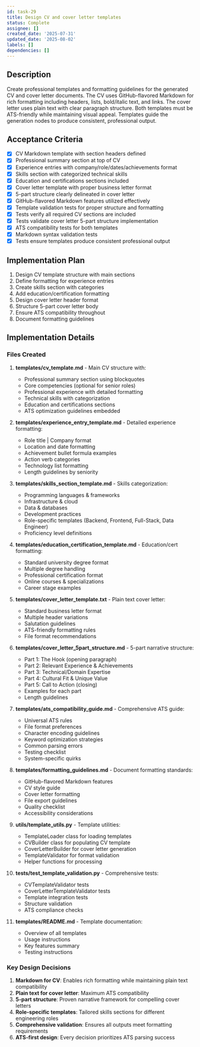 ```yaml
---
id: task-29
title: Design CV and cover letter templates
status: Complete
assignee: []
created_date: '2025-07-31'
updated_date: '2025-08-02'
labels: []
dependencies: []
---
```


## Description

Create professional templates and formatting guidelines for the generated CV and cover letter documents. The CV uses GitHub-flavored Markdown for rich formatting including headers, lists, bold/italic text, and links. The cover letter uses plain text with clear paragraph structure. Both templates must be ATS-friendly while maintaining visual appeal. Templates guide the generation nodes to produce consistent, professional output.

## Acceptance Criteria

- [x] CV Markdown template with section headers defined
- [x] Professional summary section at top of CV
- [x] Experience entries with company/role/dates/achievements format
- [x] Skills section with categorized technical skills
- [x] Education and certifications sections included
- [x] Cover letter template with proper business letter format
- [x] 5-part structure clearly delineated in cover letter
- [x] GitHub-flavored Markdown features utilized effectively
- [x] Template validation tests for proper structure and formatting
- [x] Tests verify all required CV sections are included
- [x] Tests validate cover letter 5-part structure implementation
- [x] ATS compatibility tests for both templates
- [x] Markdown syntax validation tests
- [x] Tests ensure templates produce consistent professional output

## Implementation Plan

1. Design CV template structure with main sections
2. Define formatting for experience entries
3. Create skills section with categories
4. Add education/certification formatting
5. Design cover letter header format
6. Structure 5-part cover letter body
7. Ensure ATS compatibility throughout
8. Document formatting guidelines

## Implementation Details

### Files Created

1. **templates/cv_template.md** - Main CV structure with:
   - Professional summary section using blockquotes
   - Core competencies (optional for senior roles)
   - Professional experience with detailed formatting
   - Technical skills with categorization
   - Education and certifications sections
   - ATS optimization guidelines embedded

2. **templates/experience_entry_template.md** - Detailed experience formatting:
   - Role title | Company format
   - Location and date formatting
   - Achievement bullet formula examples
   - Action verb categories
   - Technology list formatting
   - Length guidelines by seniority

3. **templates/skills_section_template.md** - Skills categorization:
   - Programming languages & frameworks
   - Infrastructure & cloud
   - Data & databases
   - Development practices
   - Role-specific templates (Backend, Frontend, Full-Stack, Data Engineer)
   - Proficiency level definitions

4. **templates/education_certification_template.md** - Education/cert formatting:
   - Standard university degree format
   - Multiple degree handling
   - Professional certification format
   - Online courses & specializations
   - Career stage examples

5. **templates/cover_letter_template.txt** - Plain text cover letter:
   - Standard business letter format
   - Multiple header variations
   - Salutation guidelines
   - ATS-friendly formatting rules
   - File format recommendations

6. **templates/cover_letter_5part_structure.md** - 5-part narrative structure:
   - Part 1: The Hook (opening paragraph)
   - Part 2: Relevant Experience & Achievements
   - Part 3: Technical/Domain Expertise
   - Part 4: Cultural Fit & Unique Value
   - Part 5: Call to Action (closing)
   - Examples for each part
   - Length guidelines

7. **templates/ats_compatibility_guide.md** - Comprehensive ATS guide:
   - Universal ATS rules
   - File format preferences
   - Character encoding guidelines
   - Keyword optimization strategies
   - Common parsing errors
   - Testing checklist
   - System-specific quirks

8. **templates/formatting_guidelines.md** - Document formatting standards:
   - GitHub-flavored Markdown features
   - CV style guide
   - Cover letter formatting
   - File export guidelines
   - Quality checklist
   - Accessibility considerations

9. **utils/template_utils.py** - Template utilities:
   - TemplateLoader class for loading templates
   - CVBuilder class for populating CV template
   - CoverLetterBuilder for cover letter generation
   - TemplateValidator for format validation
   - Helper functions for processing

10. **tests/test_template_validation.py** - Comprehensive tests:
    - CVTemplateValidator tests
    - CoverLetterTemplateValidator tests
    - Template integration tests
    - Structure validation
    - ATS compliance checks

11. **templates/README.md** - Template documentation:
    - Overview of all templates
    - Usage instructions
    - Key features summary
    - Testing instructions

### Key Design Decisions

1. **Markdown for CV**: Enables rich formatting while maintaining plain text compatibility
2. **Plain text for cover letter**: Maximum ATS compatibility
3. **5-part structure**: Proven narrative framework for compelling cover letters
4. **Role-specific templates**: Tailored skills sections for different engineering roles
5. **Comprehensive validation**: Ensures all outputs meet formatting requirements
6. **ATS-first design**: Every decision prioritizes ATS parsing success
